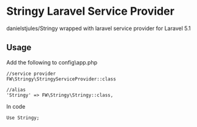 Stringy Laravel Service Provider
=============

danielstjules/Stringy wrapped with laravel service provider for Laravel 5.1

Usage
-----------

Add the following to config\app.php

	//service provider
	FW\Stringy\StringyServiceProvider::class

	//alias
	'Stringy' => FW\Stringy\Stringy::class,
	
In code

	Use Stringy;
